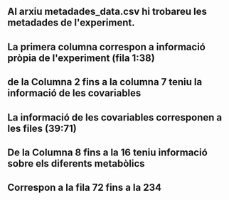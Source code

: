 ## Al arxiu metadades_data.csv hi trobareu les metadades de l'experiment.
## La primera columna correspon a informació pròpia de l'experiment (fila 1:38)


## de la Columna 2 fins a la columna 7 teniu la informació de les covariables
## La informació de les covariables corresponen a les files (39:71)

## De la Columna 8 fins a la 16 teniu informació sobre els diferents metabòlics
## Correspon a la fila 72 fins a la 234

